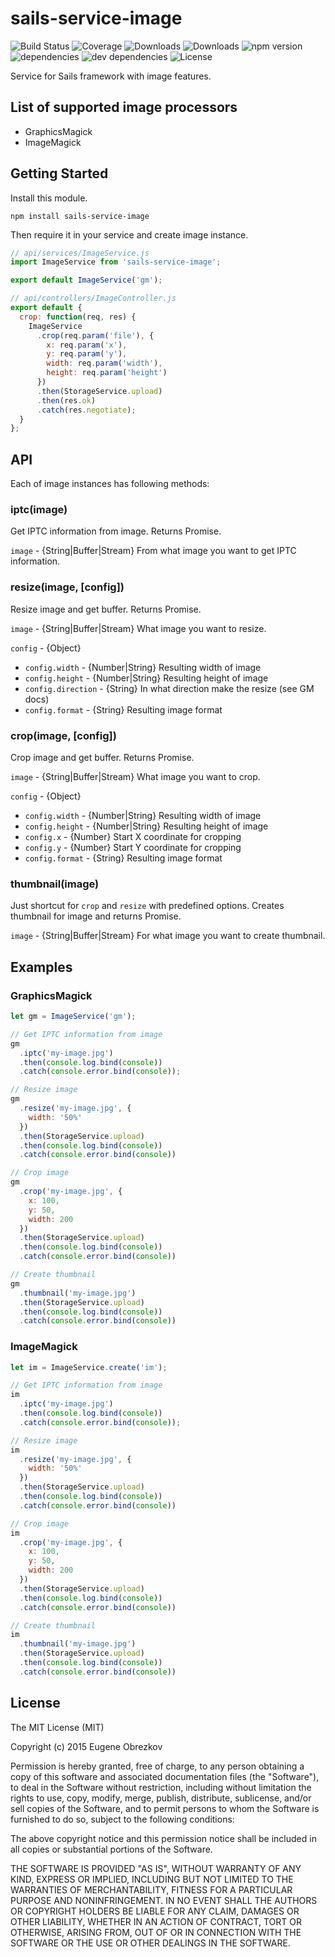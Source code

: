 # sails-service-image

![Build Status](https://img.shields.io/travis/ghaiklor/sails-service-image.svg)
![Coverage](https://img.shields.io/coveralls/ghaiklor/sails-service-image.svg)
![Downloads](https://img.shields.io/npm/dm/sails-service-image.svg)
![Downloads](https://img.shields.io/npm/dt/sails-service-image.svg)
![npm version](https://img.shields.io/npm/v/sails-service-image.svg)
![dependencies](https://img.shields.io/david/ghaiklor/sails-service-image.svg)
![dev dependencies](https://img.shields.io/david/dev/ghaiklor/sails-service-image.svg)
![License](https://img.shields.io/npm/l/sails-service-image.svg)

Service for Sails framework with image features.

## List of supported image processors

- GraphicsMagick
- ImageMagick

## Getting Started

Install this module.

```shell
npm install sails-service-image
```

Then require it in your service and create image instance.

```javascript
// api/services/ImageService.js
import ImageService from 'sails-service-image';

export default ImageService('gm');

// api/controllers/ImageController.js
export default {
  crop: function(req, res) {
    ImageService
      .crop(req.param('file'), {
        x: req.param('x'),
        y: req.param('y'),
        width: req.param('width'),
        height: req.param('height')
      })
      .then(StorageService.upload)
      .then(res.ok)
      .catch(res.negotiate);
  }
};
```

## API

Each of image instances has following methods:

### iptc(image)

Get IPTC information from image. Returns Promise.

`image` - {String|Buffer|Stream} From what image you want to get IPTC information.

### resize(image, [config])

Resize image and get buffer. Returns Promise.

`image` - {String|Buffer|Stream} What image you want to resize.

`config` - {Object}

  - `config.width` - {Number|String} Resulting width of image
  - `config.height` - {Number|String} Resulting height of image
  - `config.direction` - {String} In what direction make the resize (see GM docs)
  - `config.format` - {String} Resulting image format

### crop(image, [config])

Crop image and get buffer. Returns Promise.

`image` - {String|Buffer|Stream} What image you want to crop.

`config` - {Object}

  - `config.width` - {Number|String} Resulting width of image
  - `config.height` - {Number|String} Resulting height of image
  - `config.x` - {Number} Start X coordinate for cropping
  - `config.y` - {Number} Start Y coordinate for cropping
  - `config.format` - {String} Resulting image format

### thumbnail(image)

Just shortcut for `crop` and `resize` with predefined options. Creates thumbnail for image and returns Promise.

`image` - {String|Buffer|Stream} For what image you want to create thumbnail.

## Examples

### GraphicsMagick

```javascript
let gm = ImageService('gm');

// Get IPTC information from image
gm
  .iptc('my-image.jpg')
  .then(console.log.bind(console))
  .catch(console.error.bind(console));

// Resize image
gm
  .resize('my-image.jpg', {
    width: '50%'
  })
  .then(StorageService.upload)
  .then(console.log.bind(console))
  .catch(console.error.bind(console))

// Crop image
gm
  .crop('my-image.jpg', {
    x: 100,
    y: 50,
    width: 200
  })
  .then(StorageService.upload)
  .then(console.log.bind(console))
  .catch(console.error.bind(console))

// Create thumbnail
gm
  .thumbnail('my-image.jpg')
  .then(StorageService.upload)
  .then(console.log.bind(console))
  .catch(console.error.bind(console))
```

### ImageMagick

```javascript
let im = ImageService.create('im');

// Get IPTC information from image
im
  .iptc('my-image.jpg')
  .then(console.log.bind(console))
  .catch(console.error.bind(console));

// Resize image
im
  .resize('my-image.jpg', {
    width: '50%'
  })
  .then(StorageService.upload)
  .then(console.log.bind(console))
  .catch(console.error.bind(console))

// Crop image
im
  .crop('my-image.jpg', {
    x: 100,
    y: 50,
    width: 200
  })
  .then(StorageService.upload)
  .then(console.log.bind(console))
  .catch(console.error.bind(console))

// Create thumbnail
im
  .thumbnail('my-image.jpg')
  .then(StorageService.upload)
  .then(console.log.bind(console))
  .catch(console.error.bind(console))
```

## License

The MIT License (MIT)

Copyright (c) 2015 Eugene Obrezkov

Permission is hereby granted, free of charge, to any person obtaining a copy
of this software and associated documentation files (the "Software"), to deal
in the Software without restriction, including without limitation the rights
to use, copy, modify, merge, publish, distribute, sublicense, and/or sell
copies of the Software, and to permit persons to whom the Software is
furnished to do so, subject to the following conditions:

The above copyright notice and this permission notice shall be included in all
copies or substantial portions of the Software.

THE SOFTWARE IS PROVIDED "AS IS", WITHOUT WARRANTY OF ANY KIND, EXPRESS OR
IMPLIED, INCLUDING BUT NOT LIMITED TO THE WARRANTIES OF MERCHANTABILITY,
FITNESS FOR A PARTICULAR PURPOSE AND NONINFRINGEMENT. IN NO EVENT SHALL THE
AUTHORS OR COPYRIGHT HOLDERS BE LIABLE FOR ANY CLAIM, DAMAGES OR OTHER
LIABILITY, WHETHER IN AN ACTION OF CONTRACT, TORT OR OTHERWISE, ARISING FROM,
OUT OF OR IN CONNECTION WITH THE SOFTWARE OR THE USE OR OTHER DEALINGS IN THE
SOFTWARE.
